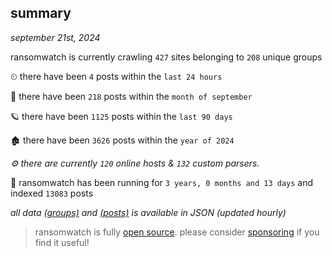 
## summary
_september 21st, 2024_

ransomwatch is currently crawling `427` sites belonging to `208` unique groups

⏲ there have been `4` posts within the `last 24 hours`

🦈 there have been `218` posts within the `month of september`

🪐 there have been `1125` posts within the `last 90 days`

🏚 there have been `3626` posts within the `year of 2024`

_⚙️ there are currently `120` online hosts & `132` custom parsers._

🦕 ransomwatch has been running for `3 years, 0 months and 13 days` and indexed `13083` posts

_all data  [(groups)](http://ransomwhat.telemetry.ltd/groups) and [(posts)](http://ransomwhat.telemetry.ltd/posts) is available in JSON (updated hourly)_

> ransomwatch is fully [open source](https://github.com/joshhighet/ransomwatch#ransomwatch--). please consider [sponsoring](https://github.com/sponsors/joshhighet) if you find it useful!
